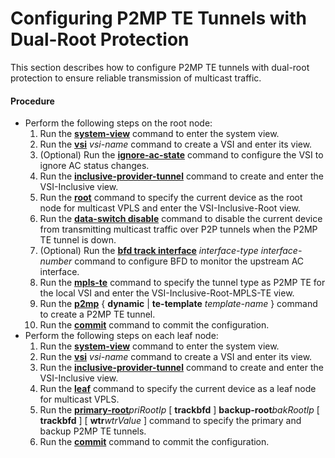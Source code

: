 Configuring P2MP TE Tunnels with Dual-Root Protection
=====================================================

This section describes how to configure P2MP TE tunnels with dual-root protection to ensure reliable transmission of multicast traffic.

#### Procedure

* Perform the following steps on the root node:
  1. Run the [**system-view**](cmdqueryname=system-view) command to enter the system view.
  2. Run the [**vsi**](cmdqueryname=vsi) *vsi-name* command to create a VSI and enter its view.
  3. (Optional) Run the [**ignore-ac-state**](cmdqueryname=ignore-ac-state) command to configure the VSI to ignore AC status changes.
  4. Run the [**inclusive-provider-tunnel**](cmdqueryname=inclusive-provider-tunnel) command to create and enter the VSI-Inclusive view.
  5. Run the [**root**](cmdqueryname=root) command to specify the current device as the root node for multicast VPLS and enter the VSI-Inclusive-Root view.
  6. Run the [**data-switch disable**](cmdqueryname=data-switch+disable) command to disable the current device from transmitting multicast traffic over P2P tunnels when the P2MP TE tunnel is down.
  7. (Optional) Run the [**bfd track interface**](cmdqueryname=bfd+track+interface) *interface-type* *interface-number* command to configure BFD to monitor the upstream AC interface.
  8. Run the [**mpls-te**](cmdqueryname=mpls-te) command to specify the tunnel type as P2MP TE for the local VSI and enter the VSI-Inclusive-Root-MPLS-TE view.
  9. Run the [**p2mp**](cmdqueryname=p2mp) { **dynamic** | **te-template** *template-name* } command to create a P2MP TE tunnel.
  10. Run the [**commit**](cmdqueryname=commit) command to commit the configuration.
* Perform the following steps on each leaf node:
  1. Run the [**system-view**](cmdqueryname=system-view) command to enter the system view.
  2. Run the [**vsi**](cmdqueryname=vsi) *vsi-name* command to create a VSI and enter its view.
  3. Run the [**inclusive-provider-tunnel**](cmdqueryname=inclusive-provider-tunnel) command to create and enter the VSI-Inclusive view.
  4. Run the [**leaf**](cmdqueryname=leaf) command to specify the current device as a leaf node for multicast VPLS.
  5. Run the [**primary-root**](cmdqueryname=primary-root)*priRootIp* [ **trackbfd** ] **backup-root***bakRootIp* [ **trackbfd** ] [ **wtr***wtrValue* ] command to specify the primary and backup P2MP TE tunnels.
  6. Run the [**commit**](cmdqueryname=commit) command to commit the configuration.